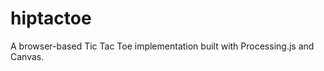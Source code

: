 hiptactoe
=========

A browser-based Tic Tac Toe implementation built with Processing.js and Canvas.
